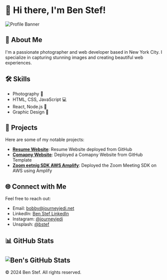# 👋 Hi there, I'm Ben Stef!

![Profile Banner](https://avatars.githubusercontent.com/u/4161079?v=4?text=Welcome+to+My+Profile)

## 🌟 About Me
I'm a passionate photographer and web developer based in New York City. I specialize in capturing stunning images and creating beautiful web experiences. 

## 🛠️ Skills
- Photography 📸
- HTML, CSS, JavaScript 💻
- React, Node.js 🚀
- Graphic Design 🎨

## 📂 Projects
Here are some of my notable projects:
- **[Resume Website](https://github.com/bstef/react-resume-template)**: Resume Website deployed from GitHub
- **[Comapny Website](https://github.com/bstef/Peacock-Engineering-Website)**: Deployed a Comapny Website from GitHub Template
- **[Zoom eetnig SDK AWS Amplify](https://github.com/bstef/meetingsdk-react)**: Deployed the Zoom Meeting SDK on AWS using Amplify

## 🌐 Connect with Me
Feel free to reach out:
- Email: [bobby@journeyjedi.net](mailto:bobby@journeyjedi.net)
- LinkedIn: [Ben Stef LinkedIn](https://linkedin.com/in/bstef)
- Instagram: [@journeyjedi](https://instagram.com/journeyjedi)
- Unsplash: [@bstef](https://unsplash.com/@bstef)

## 📊 GitHub Stats
![Ben's GitHub Stats](https://github-readme-stats.vercel.app/api?username=bstef&show_icons=true&theme=radical)
---

© 2024 Ben Stef. All rights reserved.
